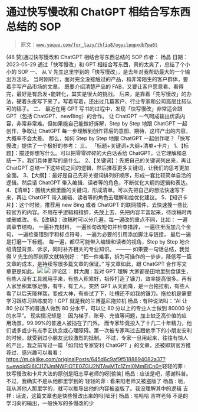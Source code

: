 # 通过快写慢改和 ChatGPT 相结合写东西总结的 SOP

> 原文：[`www.yuque.com/for_lazy/thfiu8/ogyclpqpxdb7pa6t`](https://www.yuque.com/for_lazy/thfiu8/ogyclpqpxdb7pa6t)

<ne-h2 id="f16987ee" data-lake-id="f16987ee"><ne-heading-ext><ne-heading-anchor></ne-heading-anchor><ne-heading-fold></ne-heading-fold></ne-heading-ext><ne-heading-content><ne-text id="uac56094e">(48 赞)通过快写慢改和 ChatGPT 相结合写东西总结的 SOP</ne-text></ne-heading-content></ne-h2> <ne-p id="uc038e358" data-lake-id="uc038e358"><ne-text id="udb9216ed">作者： 杨昌</ne-text></ne-p> <ne-p id="u994af46e" data-lake-id="u994af46e"><ne-text id="u51fb5547">日期：2023-05-29</ne-text></ne-p> <ne-p id="u6f9e8f7c" data-lake-id="u6f9e8f7c"><ne-text id="ucabf198b">通过「快写慢改」和 GPT 相结合写东西，真的太爽了，总结了个小小的 SOP</ne-text></ne-p> <ne-p id="ucff992fe" data-lake-id="ucff992fe"><ne-text id="uf7e4b001">一、</ne-text></ne-p> <ne-p id="u28c703fe" data-lake-id="u28c703fe"><ne-text id="u45f517c1">从 V 先生这里学到的「快写慢改」，是去年对我帮助最大的一个输出方法论。</ne-text></ne-p> <ne-p id="u0a573a44" data-lake-id="u0a573a44"><ne-text id="u4ca63b4c">当时刚转行，面对完全没接触过的产品，和非常陌生的客户群体，要着手写产品市场的文章。</ne-text></ne-p> <ne-p id="u352be421" data-lake-id="u352be421"><ne-text id="u1edfa332">既要介绍清楚产品的 FAB，又要让客户愿意看、看得完，最好是有启发+能转化，其实是很大的挑战。</ne-text></ne-p> <ne-p id="u55a05862" data-lake-id="u55a05862"><ne-text id="ue11ab3bb">后来，是靠着「先写慢改」的办法，硬着头皮写下来了。写着写着，还出过几篇客户、行业专家和公司高层比较认可的稿子。</ne-text></ne-p> <ne-p id="u68a8a818" data-lake-id="u68a8a818"><ne-text id="u2bcf15bd">二、</ne-text></ne-p> <ne-p id="u8bec039b" data-lake-id="u8bec039b"><ne-text id="u107bb335">最近在用 GPT 写书的过程中，发现「快写慢改」非常适合跟 GPT（包括 ChatGPT、newBing）的合作。</ne-text></ne-p> <ne-p id="ua05be3b9" data-lake-id="ua05be3b9"><ne-text id="u239703b4">让 ChatGPT 一气呵成输出优质内容，非常非常难。但如果能自己能做好拆解，Step by Step 地跟 ChatGPT 一起创作，争取让 ChatGPT 每一步理解到创作背后的意图、期待，这样产出的内容，大概率不会太差。</ne-text></ne-p> <ne-p id="u4e0a35eb" data-lake-id="u4e0a35eb"><ne-text id="uf1a794a4">那么，如何 Step by Step 地跟 ChatGPT 一起创作呢？「快写慢改」提供了一个极好的参考：</ne-text></ne-p> <ne-p id="u4ff541bd" data-lake-id="u4ff541bd"><ne-text id="u65ef9019">三、</ne-text></ne-p> <ne-p id="u498371cc" data-lake-id="u498371cc"><ne-text id="u51d2ff8a">「标题+关键词+大纲+清单+卡片」</ne-text></ne-p> <ne-p id="u7db36f4a" data-lake-id="u7db36f4a"><ne-text id="uf1e60933">1、【标题】：描述你想写什么。可以把零零碎碎的大白话丢给 ChatGPT，让它理解和总结一下，我们具体要写的是什么。</ne-text></ne-p> <ne-p id="u41ab66ee" data-lake-id="u41ab66ee"><ne-text id="u97830215">2、【关键词】：先把自己的关键词列出来，再让 ChatGPT 总结一下这些词之间的逻辑，然后推荐更多关键词，让我们的思考更加全面。</ne-text></ne-p> <ne-p id="uf5202906" data-lake-id="uf5202906"><ne-text id="u91dc8478">3、【大纲】：最好是自己先将关键词排列好顺序，形成一套比较简单自洽的逻辑。然后请 ChatGPT 带入编辑、读者等的角色，不断优化大纲的逻辑和表达。</ne-text></ne-p> <ne-p id="u79d90825" data-lake-id="u79d90825"><ne-text id="u0e2151a2">4、【清单】：围绕大纲里面的关键词，形成清单。可以先把自己的想法快速写下来，再让 ChatGPT 带入编辑、读者等的角色去理解和给优化建议。</ne-text></ne-p> <ne-p id="u4a2932da" data-lake-id="u4a2932da"><ne-text id="ubb6f680c">5、【知识卡片】：这个时候，推荐用 new Bing 或者 ChatGPT 的联网插件，去快速搜一些比较官方的内容。不用在乎逻辑和措辞，先放上去，先把内容丰富起来，待改稿时再或删或改。</ne-text></ne-p> <ne-p id="u17c23879" data-lake-id="u17c23879"><ne-text id="ua9d03ec8">6、【改稿】：改稿时可以分几遍，每一遍改的重点不同，比如：</ne-text> <ne-text id="ubef5e1c9">一遍调章节结构，</ne-text> <ne-text id="ub1737664">一遍补充材料，</ne-text> <ne-text id="ud6105923">一遍长句改短句并检查措辞，</ne-text> <ne-text id="u025a3b30">一遍往里面加几个金句，</ne-text> <ne-text id="u71e07441">一遍检查错别字和标点符号，</ne-text> <ne-text id="u57b6efd2">一遍为必要的引用添加脚注与链接，</ne-text> <ne-text id="u51dcf73f">最后一遍是打磨一下标题。</ne-text></ne-p> <ne-p id="ue857563f" data-lake-id="ue857563f"><ne-text id="u0948adfe">每一遍，都尽可能带入编辑和读者的视角，Step by Step 地介绍清楚背景、诉求，同时补齐相关的专业知识。</ne-text></ne-p> <ne-p id="u185aa546" data-lake-id="u185aa546"><ne-text id="u15d128a4">———</ne-text></ne-p> <ne-p id="u6cb9cfdb" data-lake-id="u6cb9cfdb"><ne-text id="u16c36cc3">如果要一句话总结，我觉得 V 先生的即刻原文就特别好：</ne-text></ne-p> <ne-p id="uef9df7c0" data-lake-id="uef9df7c0"><ne-text id="u0e2bbf4d">“把一件难事，拆为可操作的一步步，降低写一篇文章的成本，是持续写很多篇文章的保证。”</ne-text></ne-p> <ne-p id="u9a4ab170" data-lake-id="u9a4ab170"><ne-text id="u6d5114b8">写文章如此，跟 ChatGPT 合作写文章更是如此。</ne-text><ne-card data-card-name="image" data-card-type="inline" id="yjdV2" data-event-boundary="card">![](img/4ff5e8076401d60cec8398f8cb254b79.png)</ne-card></ne-p> <ne-p id="ud746e83f" data-lake-id="ud746e83f"><ne-card data-card-name="image" data-card-type="inline" id="xRDwr" data-event-boundary="card">![](img/285d319859ef322da45e7b74d5f87084.png)</ne-card></ne-p> <ne-hole id="u80745894" data-lake-id="u80745894"><ne-card data-card-name="hr" data-card-type="block" id="GtmjS" data-event-boundary="card"><ne-p id="ufd1ccb85" data-lake-id="ufd1ccb85"><ne-text id="u6f073b8d">评论区：</ne-text></ne-p> <ne-p id="uace75fea" data-lake-id="uace75fea"><ne-text id="u793ccde6">胖大魔 : 我对 GPT 理解</ne-text> <ne-text id="u3c89fd46">大家都是田地里刨食谋生，有些人没有工具就用手来，有些人积累好，祖传打造了镰刀，效率提高很多。再有人家里积累够足够，有牛，有工人。突然 GPT 从天而降，是一台拖拉机，有些人看了以后天降祥瑞，变成大神，有些试了下，吐槽还不如我的镰刀。拖拉机是需要学习跟练习熟练度的！GPT 就是我的兰博基尼拖拉机</ne-text> <ne-text id="ucd719973">杨昌 : 有种说法叫：“AI 让 80 分以下的普通人做到 80 分水平，可以让 80 分以上的专业人士做到 80000 分的水平”。</ne-text></ne-p> <ne-p id="u897473cb" data-lake-id="u897473cb"><ne-text id="u8139a3d4">现实情况却是：</ne-text></ne-p> <ne-p id="u0be5d729" data-lake-id="u0be5d729"><ne-text id="u43d2da6d">因为梯子、账号、充值等问题，加上缺乏高价值的应用场景，99.99%的普通人被挡在了门外。</ne-text></ne-p> <ne-p id="u052e77a1" data-lake-id="u052e77a1"><ne-text id="u147e0d77">而专家毕竟投入了十几二十年精力，他们或多或少有点手艺执念或心理障碍。第一次被专家叫过去跟他手下的小朋友安利的时候，就受到过小朋友比较激烈的抵制。</ne-text></ne-p> <ne-p id="u321f4385" data-lake-id="u321f4385"><ne-text id="udcdc3d8e">不过，专家一旦用起来，往往有惊人的产出。我之前写过一篇「如何给专家安利 ChatGPT 」的文章，还被即刻官方推荐过，感兴趣可以看看：</ne-text></ne-p> <ne-p id="u10e1345d" data-lake-id="u10e1345d">[<ne-text id="u9a954c6c">https://m.okjike.com/originalPosts/645d6c9af9f5188894082a37?s=ewoidSI6ICI1ZjJmNWFiOTE0ZGU2NTAwMTc1ZmI0MmEiCn0=</ne-text>](https://m.okjike.com/originalPosts/645d6c9af9f5188894082a37?s=ewoidSI6ICI1ZjJmNWFiOTE0ZGU2NTAwMTc1ZmI0MmEiCn0=)<ne-text id="u8d56ad03">轻轻的菲 : 快写慢改和卡片大法的原创是阳志平老师的呀[偷笑]</ne-text> <ne-text id="u72cafb9c">杨昌 : 应该是吧，感谢科普。不过，我确实不是从他那里学到的</ne-text> <ne-text id="ud156ab13">轻轻的菲 : 看来阳老师又被盗版了</ne-text> <ne-text id="u9c8ee585">杨昌 : 呃，我从其他人那里学的，就可以推导出他的内容被盗版了。我没理解其中的逻辑</ne-text> <ne-text id="uc13cb113">吉祥 : 话说，这篇文章也是快些慢改出来的吗[呲牙]</ne-text> <ne-text id="u00f336e3">杨昌 : 哈哈哈 吉祥老师 不是的 学习向的输出，一般快写的多慢改的少</ne-text></ne-p></ne-card></ne-hole>